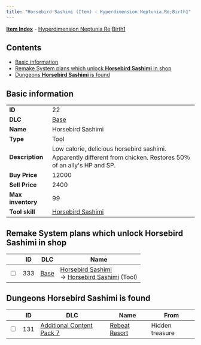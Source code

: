 ```yaml
---
title: "Horsebird Sashimi (Item) - Hyperdimension Neptunia Re;Birth1"
---
```


[**Item Index**](/neptunia/rb1/item/index.html) - [Hyperdimension Neptunia Re;Birth1](/neptunia/rb1)

## Contents

- [Basic information](#basic-information)
- [Remake System plans which unlock **Horsebird Sashimi** in shop](#remake-system-plans-which-unlock-horsebird-sashimi-in-shop)
- [Dungeons **Horsebird Sashimi** is found](#dungeons-horsebird-sashimi-is-found)

## Basic information

|   |   |
| -- | -- |
| **ID** | 22 |
| **DLC** | [Base](/neptunia/rb1/dlc/1-base.html) |
| **Name** | Horsebird Sashimi |
| **Type** | Tool |
| **Description** | Low calorie, delicious horsebird sashimi. Apparently different from chicken. Restores 50％ of an ally's HP and SP. |
| **Buy Price** | 12000 |
| **Sell Price** | 2400 |
| **Max inventory** | 99 |
| **Tool skill** | [Horsebird Sashimi](/neptunia/rb1/skill/1-10022-horsebird-sashimi.html) |

## Remake System plans which unlock **Horsebird Sashimi** in shop

|    | ID | DLC | Name |
| -- | -- | --- | ---- |
| <input type="checkbox" id="rb1-remake-1-333" class="trackbox" /> | 333 | [Base](/neptunia/rb1/dlc/1-base.html) | [Horsebird Sashimi](/neptunia/rb1/remake/1-333-horsebird-sashimi.html)<br />→ [Horsebird Sashimi](/neptunia/rb1/item/1-22-horsebird-sashimi.html) (Tool) |

## Dungeons **Horsebird Sashimi** is found

|    | ID | DLC | Name | From |
| -- | -- | --- | ---- | ---- |
| <input type="checkbox" id="rb1-dungeon-16-131" class="trackbox" /> | 131 | [Additional Content Pack 7](/neptunia/rb1/dlc/16-pack7.html) | [Rebeat Resort](/neptunia/rb1/dungeon/16-131-rebeat-resort.html) | Hidden treasure |